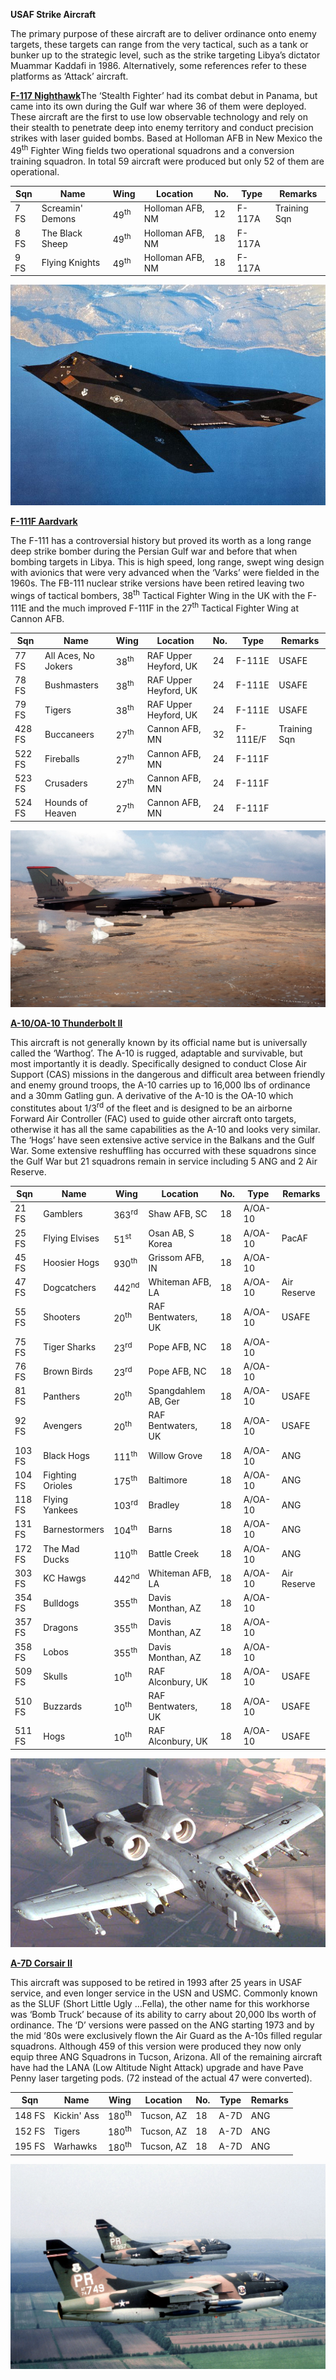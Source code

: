**USAF Strike Aircraft**

The primary purpose of these aircraft are to deliver ordinance onto
enemy targets, these targets can range from the very tactical, such as a
tank or bunker up to the strategic level, such as the strike targeting
Libya’s dictator Muammar Kaddafi in 1986. Alternatively, some references
refer to these platforms as ‘Attack’ aircraft.

[**F-117 Nighthawk**](https://fas.org/man/dod-101/sys/ac/f-117.htm)The
‘Stealth Fighter’ had its combat debut in Panama, but came into its
own during the Gulf war where 36 of them were deployed. These aircraft
are the first to use low observable technology and rely on their stealth
to penetrate deep into enemy territory and conduct precision strikes
with laser guided bombs. Based at Holloman AFB in New Mexico the
49<sup>th</sup> Fighter Wing fields two operational squadrons and a
conversion training squadron. In total 59 aircraft were produced but
only 52 of them are
operational.

| Sqn  | Name             | Wing            | Location         | No. | Type   | Remarks      |
| ---- | ---------------- | --------------- | ---------------- | --- | ------ | ------------ |
| 7 FS | Screamin' Demons | 49<sup>th</sup> | Holloman AFB, NM | 12  | F-117A | Training Sqn |
| 8 FS | The Black Sheep  | 49<sup>th</sup> | Holloman AFB, NM | 18  | F-117A |              |
| 9 FS | Flying Knights   | 49<sup>th</sup> | Holloman AFB, NM | 18  | F-117A |              |

![](/assets/images/nato/us/air/strike/image1.jpg)

[**F-111F Aardvark**](https://fas.org/man/dod-101/sys/ac/f-111.htm)

The F-111 has a controversial history but proved its worth as a long
range deep strike bomber during the Persian Gulf war and before that
when bombing targets in Libya. This is high speed, long range, swept
wing design with avionics that were very advanced when the ‘Varks’ were
fielded in the 1960s. The FB-111 nuclear strike versions have been
retired leaving two wings of tactical bombers, 38<sup>th</sup> Tactical
Fighter Wing in the UK with the F-111E and the much improved F-111F in
the 27<sup>th</sup> Tactical Fighter Wing at Cannon
AFB.

| Sqn    | Name                | Wing            | Location              | No. | Type     | Remarks      |
| ------ | ------------------- | --------------- | --------------------- | --- | -------- | ------------ |
| 77 FS  | All Aces, No Jokers | 38<sup>th</sup> | RAF Upper Heyford, UK | 24  | F-111E   | USAFE        |
| 78 FS  | Bushmasters         | 38<sup>th</sup> | RAF Upper Heyford, UK | 24  | F-111E   | USAFE        |
| 79 FS  | Tigers              | 38<sup>th</sup> | RAF Upper Heyford, UK | 24  | F-111E   | USAFE        |
| 428 FS | Buccaneers          | 27<sup>th</sup> | Cannon AFB, MN        | 32  | F-111E/F | Training Sqn |
| 522 FS | Fireballs           | 27<sup>th</sup> | Cannon AFB, MN        | 24  | F-111F   |              |
| 523 FS | Crusaders           | 27<sup>th</sup> | Cannon AFB, MN        | 24  | F-111F   |              |
| 524 FS | Hounds of Heaven    | 27<sup>th</sup> | Cannon AFB, MN        | 24  | F-111F   |              |

![](/assets/images/nato/us/air/strike/image2.jpg)

[**A-10/OA-10 Thunderbolt
II**](https://fas.org/man/dod-101/sys/ac/a-10.htm)

This aircraft is not generally known by its official name but is
universally called the ‘Warthog’. The A-10 is rugged, adaptable and
survivable, but most importantly it is deadly. Specifically designed to
conduct Close Air Support (CAS) missions in the dangerous and difficult
area between friendly and enemy ground troops, the A-10 carries up to
16,000 lbs of ordinance and a 30mm Gatling gun. A derivative of the A-10
is the OA-10 which constitutes about 1/3<sup>rd</sup> of the fleet and
is designed to be an airborne Forward Air Controller (FAC) used to guide
other aircraft onto targets, otherwise it has all the same capabilities
as the A-10 and looks very similar. The ‘Hogs’ have seen extensive
active service in the Balkans and the Gulf War. Some extensive
reshuffling has occurred with these squadrons since the Gulf War but 21
squadrons remain in service including 5 ANG and 2 Air
Reserve.

| Sqn    | Name             | Wing             | Location            | No. | Type    | Remarks     |
| ------ | ---------------- | ---------------- | ------------------- | --- | ------- | ----------- |
| 21 FS  | Gamblers         | 363<sup>rd</sup> | Shaw AFB, SC        | 18  | A/OA-10 |             |
| 25 FS  | Flying Elvises   | 51<sup>st</sup>  | Osan AB, S Korea    | 18  | A/OA-10 | PacAF       |
| 45 FS  | Hoosier Hogs     | 930<sup>th</sup> | Grissom AFB, IN     | 18  | A/OA-10 |             |
| 47 FS  | Dogcatchers      | 442<sup>nd</sup> | Whiteman AFB, LA    | 18  | A/OA-10 | Air Reserve |
| 55 FS  | Shooters         | 20<sup>th</sup>  | RAF Bentwaters, UK  | 18  | A/OA-10 | USAFE       |
| 75 FS  | Tiger Sharks     | 23<sup>rd</sup>  | Pope AFB, NC        | 18  | A/OA-10 |             |
| 76 FS  | Brown Birds      | 23<sup>rd</sup>  | Pope AFB, NC        | 18  | A/OA-10 |             |
| 81 FS  | Panthers         | 20<sup>th</sup>  | Spangdahlem AB, Ger | 18  | A/OA-10 | USAFE       |
| 92 FS  | Avengers         | 20<sup>th</sup>  | RAF Bentwaters, UK  | 18  | A/OA-10 | USAFE       |
| 103 FS | Black Hogs       | 111<sup>th</sup> | Willow Grove        | 18  | A/OA-10 | ANG         |
| 104 FS | Fighting Orioles | 175<sup>th</sup> | Baltimore           | 18  | A/OA-10 | ANG         |
| 118 FS | Flying Yankees   | 103<sup>rd</sup> | Bradley             | 18  | A/OA-10 | ANG         |
| 131 FS | Barnestormers    | 104<sup>th</sup> | Barns               | 18  | A/OA-10 | ANG         |
| 172 FS | The Mad Ducks    | 110<sup>th</sup> | Battle Creek        | 18  | A/OA-10 | ANG         |
| 303 FS | KC Hawgs         | 442<sup>nd</sup> | Whiteman AFB, LA    | 18  | A/OA-10 | Air Reserve |
| 354 FS | Bulldogs         | 355<sup>th</sup> | Davis Monthan, AZ   | 18  | A/OA-10 |             |
| 357 FS | Dragons          | 355<sup>th</sup> | Davis Monthan, AZ   | 18  | A/OA-10 |             |
| 358 FS | Lobos            | 355<sup>th</sup> | Davis Monthan, AZ   | 18  | A/OA-10 |             |
| 509 FS | Skulls           | 10<sup>th</sup>  | RAF Alconbury, UK   | 18  | A/OA-10 | USAFE       |
| 510 FS | Buzzards         | 10<sup>th</sup>  | RAF Bentwaters, UK  | 18  | A/OA-10 | USAFE       |
| 511 FS | Hogs             | 10<sup>th</sup>  | RAF Alconbury, UK   | 18  | A/OA-10 | USAFE       |

![](/assets/images/nato/us/air/strike/image3.jpg)

[**A-7D Corsair II**](http://www.aircraftinformation.info/art_A7.htm)

This aircraft was supposed to be retired in 1993 after 25 years in USAF
service, and even longer service in the USN and USMC. Commonly known as
the SLUF (Short Little Ugly …Fella), the other name for this workhorse
was ‘Bomb Truck’ because of its ability to carry about 20,000 lbs worth
of ordinance. The ‘D’ versions were passed on the ANG starting 1973 and
by the mid ‘80s were exclusively flown the Air Guard as the A-10s filled
regular squadrons. Although 459 of this version were produced they now
only equip three ANG Squadrons in Tucson, Arizona. All of the remaining
aircraft have had the LANA (Low Altitude Night Attack) upgrade and have
Pave Penny laser targeting pods. (72 instead of the actual 47 were
converted).

| Sqn    | Name        | Wing             | Location   | No. | Type | Remarks |
| ------ | ----------- | ---------------- | ---------- | --- | ---- | ------- |
| 148 FS | Kickin' Ass | 180<sup>th</sup> | Tucson, AZ | 18  | A-7D | ANG     |
| 152 FS | Tigers      | 180<sup>th</sup> | Tucson, AZ | 18  | A-7D | ANG     |
| 195 FS | Warhawks    | 180<sup>th</sup> | Tucson, AZ | 18  | A-7D | ANG     |

![](/assets/images/nato/us/air/strike/image4.jpeg)
